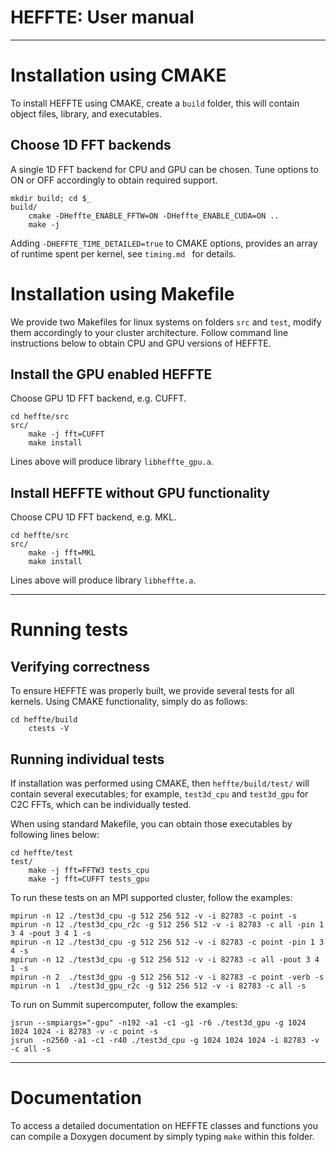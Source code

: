 HEFFTE: User manual                
===================

* * *

Installation using CMAKE
========================

To install HEFFTE using CMAKE, create a `build` folder, this will contain object files,
library, and executables.

## Choose 1D FFT backends

A single 1D FFT backend for CPU and GPU can be chosen. Tune options to ON or OFF accordingly to obtain required support.

~~~
mkdir build; cd $_
build/
    cmake -DHeffte_ENABLE_FFTW=ON -DHeffte_ENABLE_CUDA=ON ..
    make -j
~~~

Adding `-DHEFFTE_TIME_DETAILED=true` to CMAKE options, provides an array of
runtime spent per kernel, see `timing.md ` for details.



Installation using Makefile
===========================

We provide two Makefiles for linux systems on folders `src` and `test`, modify them accordingly
to your cluster architecture. Follow command line instructions below to obtain CPU
and GPU versions of HEFFTE.

## Install the GPU enabled HEFFTE
Choose GPU 1D FFT backend, e.g. CUFFT.
~~~
cd heffte/src
src/
    make -j fft=CUFFT
    make install
~~~

Lines above will produce library `libheffte_gpu.a`.

## Install HEFFTE without GPU functionality
Choose CPU 1D FFT backend, e.g. MKL.

~~~
cd heffte/src
src/
    make -j fft=MKL
    make install
~~~

Lines above will produce library `libheffte.a`.

* * *

Running tests
=============

## Verifying correctness

To ensure HEFFTE was properly built, we provide several tests for all kernels. Using CMAKE functionality, simply do as follows:

~~~
cd heffte/build
    ctests -V
~~~

## Running individual tests

If installation was performed using CMAKE, then `heffte/build/test/` will contain several executables; for example, `test3d_cpu` and `test3d_gpu` for C2C FFTs, which can be individually tested.

When using standard Makefile, you can obtain those executables by following lines below:

~~~
cd heffte/test
test/
    make -j fft=FFTW3 tests_cpu
    make -j fft=CUFFT tests_gpu
~~~

To run these tests on an MPI supported cluster, follow the examples:

~~~
mpirun -n 12 ./test3d_cpu -g 512 256 512 -v -i 82783 -c point -s
mpirun -n 12 ./test3d_cpu_r2c -g 512 256 512 -v -i 82783 -c all -pin 1 3 4 -pout 3 4 1 -s
mpirun -n 12 ./test3d_cpu -g 512 256 512 -v -i 82783 -c point -pin 1 3 4 -s
mpirun -n 12 ./test3d_cpu -g 512 256 512 -v -i 82783 -c all -pout 3 4 1 -s
mpirun -n 2  ./test3d_gpu -g 512 256 512 -v -i 82783 -c point -verb -s
mpirun -n 1  ./test3d_gpu_r2c -g 512 256 512 -v -i 82783 -c all -s
~~~

To run on Summit supercomputer, follow the examples:

~~~
jsrun --smpiargs="-gpu" -n192 -a1 -c1 -g1 -r6 ./test3d_gpu -g 1024 1024 1024 -i 82783 -v -c point -s
jsrun  -n2560 -a1 -c1 -r40 ./test3d_cpu -g 1024 1024 1024 -i 82783 -v -c all -s
~~~

* * *

Documentation
=============

To access a detailed documentation on HEFFTE classes and functions you can compile a Doxygen
document by simply typing `make` within this folder.
